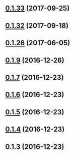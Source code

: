 <a name="0.1.33"></a>
## [0.1.33](https://github.com/Pearson-Higher-Ed/compare/v0.1.32...v0.1.33) (2017-09-25)



<a name="0.1.32"></a>
## [0.1.32](https://github.com/Pearson-Higher-Ed/compare/v0.1.26...v0.1.32) (2017-09-18)



<a name="0.1.26"></a>
## [0.1.26](https://github.com/Pearson-Higher-Ed/compare/v0.1.9...v0.1.26) (2017-06-05)



<a name="0.1.9"></a>
## [0.1.9](https://github.com/Pearson-Higher-Ed/compare/v0.1.7...v0.1.9) (2016-12-26)



<a name="0.1.7"></a>
## [0.1.7](https://github.com/Pearson-Higher-Ed/compare/v0.1.6...v0.1.7) (2016-12-23)



<a name="0.1.6"></a>
## [0.1.6](https://github.com/Pearson-Higher-Ed/compare/v0.1.5...v0.1.6) (2016-12-23)



<a name="0.1.5"></a>
## [0.1.5](https://github.com/Pearson-Higher-Ed/compare/v0.1.4...v0.1.5) (2016-12-23)



<a name="0.1.4"></a>
## [0.1.4](https://github.com/Pearson-Higher-Ed/compare/v0.1.3...v0.1.4) (2016-12-23)



<a name="0.1.3"></a>
## 0.1.3 (2016-12-23)



